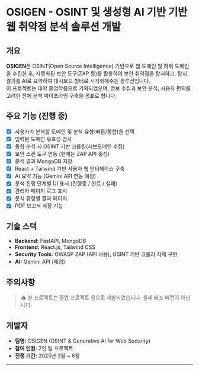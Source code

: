 # OSIGEN - OSINT 및 생성형 AI 기반 기반 웹 취약점 분석 솔루션 개발

## 개요

**OSIGEN**은 OSINT(Open Source Intelligence) 기반으로 웹 도메인 및 하위 도메인을 수집한 후, 자동화된 보안 도구(ZAP 등)를 활용하여 보안 취약점을 탐지하고, 탐지 결과를 AI로 요약하여 대시보드 형태로 시각화해주는 솔루션입니다.  
이 프로젝트는 대학 졸업작품으로 기획되었으며, 정보 수집과 보안 분석, 사용자 편의를 고려한 전체 분석 파이프라인 구축을 목표로 합니다.

## 주요 기능 (진행 중)

- [x] 사용자가 분석할 도메인 및 분석 유형(빠른/통합)을 선택
- [x] 입력된 도메인 유효성 검사
- [x] 통합 분석 시 OSINT 기반 크롤링(서브도메인 수집)
- [x] 보안 스캔 도구 연동 (현재는 ZAP API 중심)
- [x] 분석 결과 MongoDB 저장
- [x] React + Tailwind 기반 사용자 웹 인터페이스 구축
- [x] AI 요약 기능 (Gemini API 연동 예정)
- [x] 분석 진행 단계별 UI 표시 (진행중 / 완료 / 실패)
- [x] 관리자 페이지 로그 표시
- [x] 분석 유형별 결과 페이지
- [x] PDF 보고서 저장 기능

## 기술 스택

- **Backend:** FastAPI, MongoDB
- **Frontend:** React.js, Tailwind CSS
- **Security Tools:** OWASP ZAP (API 사용), OSINT 기반 크롤러 자체 구현
- **AI:** Gemini API (예정)

## 주의사항

> ⚠️ 본 프로젝트는 졸업 프로젝트 용으로 개발되었습니다. 실제 배포 버전이 아닙니다.

## 개발자

- **팀명:** OSIGEN (OSINT & Generative AI for Web Security)
- **참여 인원:** 2인 팀 프로젝트
- **진행 기간:** 2025년 3월 ~ 6월

---

